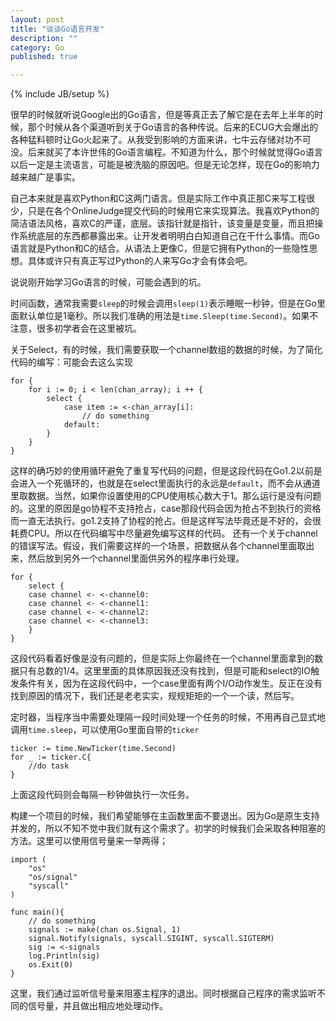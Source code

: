 ```yaml
---
layout: post
title: "谈谈Go语言开发"
description: ""
category: Go
published: true

---
```

{% include JB/setup %}

很早的时候就听说Google出的Go语言，但是等真正去了解它是在去年上半年的时候，那个时候从各个渠道听到关于Go语言的各种传说。后来的ECUG大会爆出的各种猛料顿时让Go火起来了。从我受到影响的方面来讲，七牛云存储对功不可没。后来就买了本许世伟的Go语言编程。不知道为什么，那个时候就觉得Go语言以后一定是主流语言，可能是被洗脑的原因吧。但是无论怎样，现在Go的影响力越来越广是事实。

自己本来就是喜欢Python和C这两门语言。但是实际工作中真正那C来写工程很少，只是在各个OnlineJudge提交代码的时候用它来实现算法。我喜欢Python的简洁语法风格，喜欢C的严谨，底层。该指针就是指针，该变量是变量，而且把操作系统底层的东西都暴露出来。让开发者明明白白知道自己在干什么事情。而Go语言就是Python和C的结合。从语法上更像C，但是它拥有Python的一些隐性思想。具体或许只有真正写过Python的人来写Go才会有体会吧。

说说刚开始学习Go语言的时候，可能会遇到的坑。

时间函数，通常我需要`sleep`的时候会调用`sleep(1)`表示睡眠一秒钟，但是在Go里面默认单位是1毫秒。所以我们准确的用法是`time.Sleep(time.Second)`。如果不注意，很多初学者会在这里被坑。

关于Select，有的时候，我们需要获取一个channel数组的数据的时候，为了简化代码的编写：可能会去这么实现

    for {
        for i := 0; i < len(chan_array); i ++ {
            select {
                case item := <-chan_array[i]:
                    // do something
                default:
            }
        }
    }
这样的确巧妙的使用循环避免了重复写代码的问题，但是这段代码在Go1.2以前是会进入一个死循环的，也就是在select里面执行的永远是`default`，而不会从通道里取数据。当然，如果你设置使用的CPU使用核心数大于1。那么运行是没有问题的。这里的原因是go协程不支持抢占，case那段代码会因为抢占不到执行的资格而一直无法执行。go1.2支持了协程的抢占。但是这样写法毕竟还是不好的，会很耗费CPU。所以在代码编写中尽量避免编写这样的代码。
还有一个关于channel的错误写法。假设，我们需要这样的一个场景，把数据从各个channel里面取出来，然后放到另外一个channel里面供另外的程序串行处理。

    for {
        select {
        case channel <- <-channel0:
        case channel <- <-channel1:
        case channel <- <-channel2:
        case channel <- <-channel3:
        }
    }

这段代码看着好像是没有问题的，但是实际上你最终在一个channel里面拿到的数据只有总数的1/4。这里里面的具体原因我还没有找到，但是可能和select的IO触发条件有关，因为在这段代码中，一个case里面有两个I/O动作发生。反正在没有找到原因的情况下，我们还是老老实实，规规矩矩的一个一个读，然后写。

定时器，当程序当中需要处理隔一段时间处理一个任务的时候，不用再自己显式地调用`time.sleep`，可以使用Go里面自带的`ticker`

    ticker := time.NewTicker(time.Second)
    for _ := ticker.C{
        //do task
    }

上面这段代码则会每隔一秒钟做执行一次任务。

构建一个项目的时候，我们希望能够在主函数里面不要退出。因为Go是原生支持并发的，所以不知不觉中我们就有这个需求了。初学的时候我们会采取各种阻塞的方法。这里可以使用信号量来一举两得；

    import (
        "os"
        "os/signal"
        "syscall"
    )
    
    func main(){
        // do something
        signals := make(chan os.Signal, 1)
        signal.Notify(signals, syscall.SIGINT, syscall.SIGTERM)
        sig := <-signals
        log.Println(sig)
        os.Exit(0)
    }
    
这里，我们通过监听信号量来阻塞主程序的退出。同时根据自己程序的需求监听不同的信号量，并且做出相应地处理动作。
